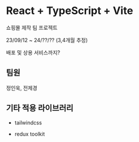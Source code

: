 # React + TypeScript + Vite

쇼핑몰 제작 팀 프로젝트

23/09/12 ~ 24/??/?? (3,4개월 추정)

배포 및 상용 서비스까지?

## 팀원

정인욱, 전제경

## 기타 적용 라이브러리

- tailwindcss

- redux toolkit
